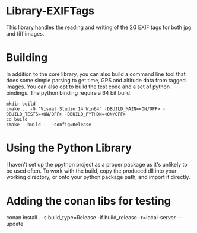 # Library-EXIFTags
This library handles the reading and writing of the 2G EXIF tags for both jpg and tiff images.

# Building

In addition to the core library, you can also build a command line tool that does some simple parsing to get time, GPS and altitude data from tagged images. You can also opt to build the test code and a set of python bindings. The python binding require a 64 bit build.

```
mkdir build
cmake .. -G "Visual Studio 14 Win64" -DBUILD_MAIN=<ON/OFF> -DBUILD_TESTS=<ON/OFF> -DBUILD_PYTHON=<ON/OFF>
cd build
cmake --build . --config=Release
```

# Using the Python Library

I haven't set up the ppython project as a proper package as it's unlikely to be used often. To work with the build, copy the produced dll into your working directory, or onto your python package path, and import it directly.

# Adding the conan libs for testing
conan install . -s build_type=Release -if build_release -r=local-server --update